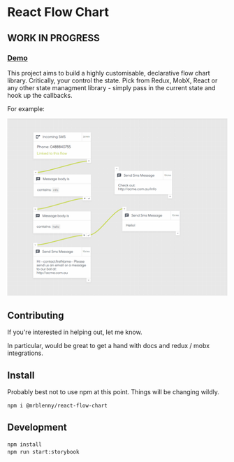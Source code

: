 # React Flow Chart

## WORK IN PROGRESS

### [Demo](https://mrblenny.github.io/react-flow-chart/index.html?selectedKind=With%20Sidebar&selectedStory=default&full=0&addons=1&stories=1&panelRight=0&addonPanel=storybook-addon-viewport%2Faddon-panel)

This project aims to build a highly customisable, declarative flow chart library. Critically, your control the state. Pick from Redux, MobX, React or any other state managment library - simply pass in the current state and hook up the callbacks.

For example:

![demo](./images/demo.gif)

## Contributing

If you're interested in helping out, let me know. 

In particular, would be great to get a hand with docs and redux / mobx integrations.

## Install

Probably best not to use npm at this point. Things will be changing wildly.

```bash
npm i @mrblenny/react-flow-chart
```

## Development

```bash
npm install
npm run start:storybook
```
